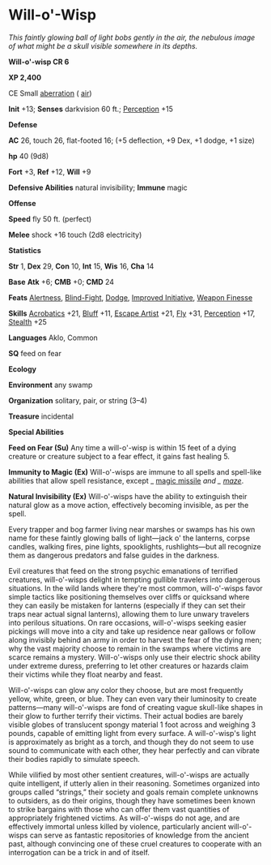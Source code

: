 # Will-o'-Wisp

_This faintly glowing ball of light bobs gently in the air, the nebulous image of what might be a skull visible somewhere in its depths._

**Will-o'-wisp CR 6**

**XP 2,400**

CE Small [aberration](creatureTypes.md#_aberration) ( [air](creatureTypes.md#_air-subtype))

**Init** +13; **Senses** darkvision 60 ft.; [Perception](../skills/perception.md#_perception) +15

**Defense**

**AC** 26, touch 26, flat-footed 16; (+5 deflection, +9 Dex, +1 dodge, +1 size)

**hp** 40 (9d8)

**Fort** +3, **Ref** +12, **Will** +9

**Defensive Abilities** natural invisibility; **Immune** magic

**Offense**

**Speed** fly 50 ft. (perfect)

**Melee** shock +16 touch (2d8 electricity)

**Statistics**

**Str** 1, **Dex** 29, **Con** 10, **Int** 15, **Wis** 16, **Cha** 14

**Base**  **Atk** +6; **CMB** +0; **CMD** 24

**Feats** [Alertness](../feats.md#_alertness), [Blind-Fight](../feats.md#_blind-fight), [Dodge](../feats.md#_dodge), [Improved Initiative](../feats.md#_improved-initiative), [Weapon Finesse](../feats.md#_weapon-finesse)

**Skills** [Acrobatics](../skills/acrobatics.md#_acrobatics) +21, [Bluff](../skills/bluff.md#_bluff) +11, [Escape Artist](../skills/escapeArtist.md#_escape-artist) +21, [Fly](../skills/fly.md#_fly) +31, [Perception](../skills/perception.md#_perception) +17, [Stealth](../skills/stealth.md#_stealth) +25

**Languages** Aklo, Common

**SQ** feed on fear

**Ecology**

**Environment** any swamp

**Organization** solitary, pair, or string (3–4)

**Treasure** incidental

**Special Abilities**

**Feed on Fear (Su)** Any time a will-o'-wisp is within 15 feet of a dying creature or creature subject to a fear effect, it gains fast healing 5.

**Immunity to Magic (Ex)** Will-o'-wisps are immune to all spells and spell-like abilities that allow spell resistance, except _ [magic missile](../spells/magicMissile.md#_magic-missile) _and _ [maze](../spells/maze.md#_maze)_.

**Natural Invisibility (Ex)** Will-o'-wisps have the ability to extinguish their natural glow as a move action, effectively becoming invisible, as per the spell.

Every trapper and bog farmer living near marshes or swamps has his own name for these faintly glowing balls of light—jack o' the lanterns, corpse candles, walking fires, pine lights, spooklights, rushlights—but all recognize them as dangerous predators and false guides in the darkness.

Evil creatures that feed on the strong psychic emanations of terrified creatures, will-o'-wisps delight in tempting gullible travelers into dangerous situations. In the wild lands where they're most common, will-o'-wisps favor simple tactics like positioning themselves over cliffs or quicksand where they can easily be mistaken for lanterns (especially if they can set their traps near actual signal lanterns), allowing them to lure unwary travelers into perilous situations. On rare occasions, will-o'-wisps seeking easier pickings will move into a city and take up residence near gallows or follow along invisibly behind an army in order to harvest the fear of the dying men; why the vast majority choose to remain in the swamps where victims are scarce remains a mystery. Will-o'-wisps only use their electric shock ability under extreme duress, preferring to let other creatures or hazards claim their victims while they float nearby and feast.

Will-o'-wisps can glow any color they choose, but are most frequently yellow, white, green, or blue. They can even vary their luminosity to create patterns—many will-o'-wisps are fond of creating vague skull-like shapes in their glow to further terrify their victims. Their actual bodies are barely visible globes of translucent spongy material 1 foot across and weighing 3 pounds, capable of emitting light from every surface. A will-o'-wisp's light is approximately as bright as a torch, and though they do not seem to use sound to communicate with each other, they hear perfectly and can vibrate their bodies rapidly to simulate speech.

While vilified by most other sentient creatures, will-o'-wisps are actually quite intelligent, if utterly alien in their reasoning. Sometimes organized into groups called “strings,” their society and goals remain complete unknowns to outsiders, as do their origins, though they have sometimes been known to strike bargains with those who can offer them vast quantities of appropriately frightened victims. As will-o'-wisps do not age, and are effectively immortal unless killed by violence, particularly ancient will-o'-wisps can serve as fantastic repositories of knowledge from the ancient past, although convincing one of these cruel creatures to cooperate with an interrogation can be a trick in and of itself.

